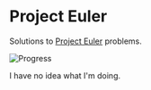 # Project Euler

Solutions to [Project Euler](http://projecteuler.net/) problems.

![Progress](http://projecteuler.net/profile/Prajjwal.png)

I have no idea what I'm doing.
